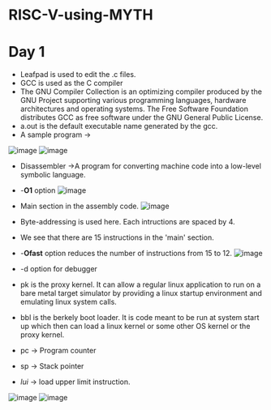 # RISC-V-using-MYTH

# Day 1
* Leafpad is used to edit the .c files.
* GCC is used as the C compiler
* The GNU Compiler Collection is an optimizing compiler produced by the GNU Project supporting various programming languages, hardware architectures and operating systems. The Free Software Foundation distributes GCC as free software under the GNU General Public License.
* a.out is the default executable name generated by the gcc.
* A sample program ->

![image](https://user-images.githubusercontent.com/72557903/199459925-6774e5a0-8693-4200-8269-590e454e81f4.png)
![image](https://user-images.githubusercontent.com/72557903/199460130-e94556d3-9355-4103-87d9-bbd652182360.png)

* Disassembler ->A program for converting machine code into a low-level symbolic language.
* -**O1** option
![image](https://user-images.githubusercontent.com/72557903/199468809-03bdf650-234a-4638-b0b2-d1e75b5c6583.png)

* Main section in the assembly code.
![image](https://user-images.githubusercontent.com/72557903/199469644-284f5e6a-5fa3-4d58-9967-c8684db8822b.png)

* Byte-addressing is used here. Each intructions are spaced by 4.
* We see that there are 15 instructions in the 'main' section.
* -**Ofast** option reduces the number of instructions from 15 to 12.
![image](https://user-images.githubusercontent.com/72557903/199475224-fa36f5d9-2641-4013-9913-6aa8b61a9ce5.png)

* -d option for debugger
* pk is the proxy kernel. It can allow a regular linux application to run on a bare metal target simulator by providing a linux startup environment and emulating linux system calls.
* bbl is the berkely boot loader. It is code meant to be run at system start up which then can load a linux kernel or some other OS kernel or the proxy kernel.
* pc -> Program counter
* sp -> Stack pointer
* *lui* -> load upper limit instruction.


![image](https://user-images.githubusercontent.com/72557903/199481112-4d248672-2331-4cdf-9553-543d9e34196f.png)
![image](https://user-images.githubusercontent.com/72557903/199480064-309c4264-c0a1-4128-b34d-c315e4cab19c.png)
